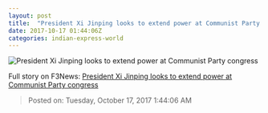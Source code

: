 ```yaml
---
layout: post
title:  "President Xi Jinping looks to extend power at Communist Party congress"
date: 2017-10-17 01:44:06Z
categories: indian-express-world
---
```


![President Xi Jinping looks to extend power at Communist Party congress](http://images.indianexpress.com/2017/10/xi-jinping.jpg?w=759)




Full story on F3News: [President Xi Jinping looks to extend power at Communist Party congress](http://www.f3nws.com/n/DgrvxC)

> Posted on: Tuesday, October 17, 2017 1:44:06 AM
